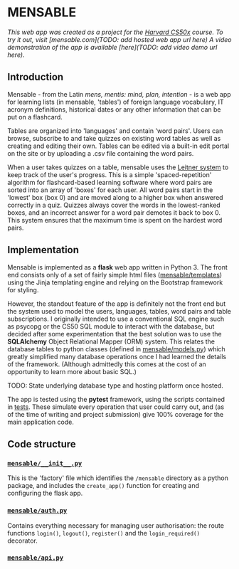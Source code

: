 # MENSABLE 

*This web app was created as a project for the [Harvard
CS50x](https://cs50.harvard.edu/x/2022/) course. To try it out, visit
[mensable.com](TODO: add hosted web app url here) A video demonstration of the
app is available [here](TODO: add video demo url here).*


## Introduction

Mensable - from the Latin *mens, mentis: mind, plan, intention* - is a web app
for learning lists (in mensable, 'tables') of foreign language vocabulary, IT
acronym definitions, historical dates or any other information that can be put
on a flashcard. 

Tables are organized into 'languages' and contain 'word pairs'. Users can
browse, subscribe to and take quizzes on existing word tables as well as
creating and editing their own. Tables can be edited via a built-in edit portal
on the site or by uploading a .csv file containing the word pairs.

When a user takes quizzes on a table, mensable uses the [Leitner
system](https://en.wikipedia.org/wiki/Leitner_system) to keep track of the
user's progress. This is a simple 'spaced-repetition' algorithm for
flashcard-based learning software where word pairs are sorted into an array of
'boxes' for each user. All word pairs start in the 'lowest' box (box 0) and are
moved along to a higher box when answered correctly in a quiz. Quizzes always
cover the words in the lowest-ranked boxes, and an incorrect answer for a word
pair demotes it back to box 0. This system ensures that the maximum time is
spent on the hardest word pairs.


## Implementation

Mensable is implemented as a **flask** web app written in Python 3. The front end
consists only of a set of fairly simple html files
([mensable/templates](mensable/templates)) using the Jinja templating engine and relying
on the Bootstrap framework for styling.

However, the standout feature of the app is definitely not the front end but the
system used to model the users, languages, tables, word pairs and table
subscriptions. I originally intended to use a conventional SQL engine such as
psycopg or the CS50 SQL module to interact with the database, but decided after
some experimentation that the best solution was to use the **SQLAlchemy** Object
Relational Mapper (ORM) system. This relates the database tables to python
classes (defined in [mensable/models.py](mensable/models.py)) which greatly simplified
many database operations once I had learned the details of the framework.
(Although admittedly this comes at the cost of an opportunity to learn more
about basic SQL.)

TODO: State underlying database type and hosting platform once hosted.

The app is tested using the **pytest** framework, using the scripts contained in
[tests](/tests). These simulate every operation that user could carry out, and
(as of the time of writing and project submission) give 100% coverage for the
main application code.


## Code structure

### [`mensable/__init__.py`](mensable/__init__.py)

This is the 'factory' file which identifies the `/mensable` directory as a
python package, and includes the `create_app()` function for creating and
configuring the flask app.

### [`mensable/auth.py`](mensable/auth.py)

Contains everything necessary for managing user authorisation: the route
functions `login()`, `logout()`, `register()` and the `login_required()`
decorator.

### [`mensable/api.py`](mensable/api.py)




